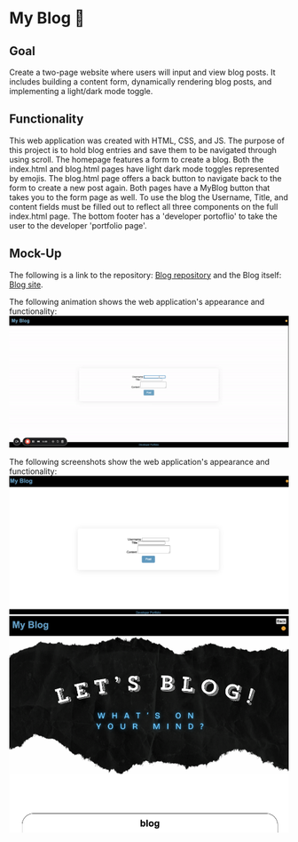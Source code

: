 # My Blog 📝

## Goal

Create a two-page website where users will input and view blog posts. It includes building a content form, dynamically rendering blog posts, and implementing a light/dark mode toggle. 

## Functionality
This web application was created with HTML, CSS, and JS. The purpose of this project is to hold blog entries and save them to be navigated through using scroll. The homepage features a form to create a blog. Both the index.html and blog.html pages have light dark mode toggles represented by emojis. The blog.html page offers a back button to navigate back to the form to create a new post again. Both pages have a MyBlog button that takes you to the form page as well. To use the blog the Username, Title, and content fields must be filled out to reflect all three components on the full index.html page. The bottom footer has a 'developer portoflio' to take the user to the developer 'portfolio page'.

## Mock-Up

The following is a link to the repository: [Blog repository](https://github.com/brandeecheung/myblog) and the Blog itself: [Blog site](https://brandeecheung.github.io/myblog/).

The following animation shows the web application's appearance and functionality:
![Blog gif](./images/blog.gif)

The following screenshots show the web application's appearance and functionality:
![Blog Screen 1 png](./images/screen1.png)
![Blog Screen 1 png](./images/screen2.png)
